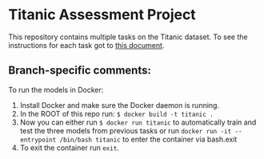 # Titanic Assessment Project

This repository contains multiple tasks on the Titanic dataset. To see the instructions for each task got to [this document](docs/TASKS.md).


## Branch-specific comments:
To run the models in Docker:
1. Install Docker and make sure the Docker daemon is running.
2. In the ROOT of this repo run: `$ docker build -t titanic .`
3. Now you can either run  `$ docker run titanic` to automatically train and test the three models from previous tasks or run `docker run -it --entrypoint /bin/bash titanic` to enter the container via bash.exit
4. To exit the container run `exit`.


